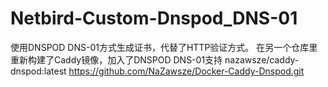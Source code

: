# Netbird-Custom-Dnspod_DNS-01
使用DNSPOD DNS-01方式生成证书，代替了HTTP验证方式。
在另一个仓库里重新构建了Caddy镜像，加入了DNSPOD DNS-01支持
nazawsze/caddy-dnspod:latest
https://github.com/NaZawsze/Docker-Caddy-Dnspod.git
